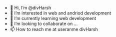 - 👋 Hi, I’m @divHarsh
- 👀 I’m interested in web and andriod development
- 🌱 I’m currently learning web development
- 💞️ I’m looking to collaborate on ...
- 📫 How to reach me at useranme divHarsh

<!---
divHarsh/divHarsh is a ✨ special ✨ repository because its `README.md` (this file) appears on your GitHub profile.
You can click the Preview link to take a look at your changes.
--->
